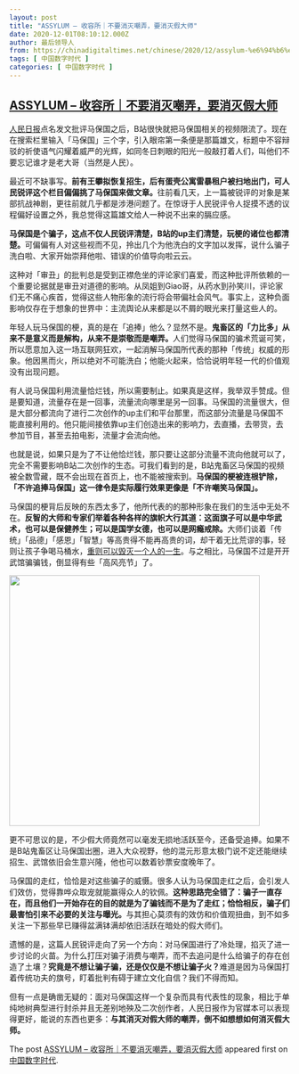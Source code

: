 ```yaml
---
layout: post
title: "ASSYLUM – 收容所｜不要消灭嘲弄，要消灭假大师"
date: 2020-12-01T08:10:12.000Z
author: 最后领导人
from: https://chinadigitaltimes.net/chinese/2020/12/assylum-%e6%94%b6%e5%ae%b9%e6%89%80%ef%bd%9c%e4%b8%8d%e8%a6%81%e6%b6%88%e7%81%ad%e5%98%b2%e5%bc%84%ef%bc%8c%e8%a6%81%e6%b6%88%e7%81%ad%e5%81%87%e5%a4%a7%e5%b8%88/
tags: [ 中国数字时代 ]
categories: [ 中国数字时代 ]
---
```

<!--1606810212000-->
[ASSYLUM – 收容所｜不要消灭嘲弄，要消灭假大师](https://chinadigitaltimes.net/chinese/2020/12/assylum-%e6%94%b6%e5%ae%b9%e6%89%80%ef%bd%9c%e4%b8%8d%e8%a6%81%e6%b6%88%e7%81%ad%e5%98%b2%e5%bc%84%ef%bc%8c%e8%a6%81%e6%b6%88%e7%81%ad%e5%81%87%e5%a4%a7%e5%b8%88/)
------

<div>
<p><a href="http://mp.weixin.qq.com/s?__biz=MjM5MjAxNDM4MA==&amp;amp;mid=2666371736&amp;amp;idx=1&amp;amp;sn=986be0ced13cc396ae73f075d0438e77&amp;amp;chksm=bdb5f3db8ac27acdc7cf50144e4e33669edd8c676d0e206e5d8a6458d28112cbb117892fd831&amp;amp;scene=21#wechat_redirect">人民日报</a>点名发文批评马保国之后，B站很快就把马保国相关的视频限流了。现在在搜索栏里输入「马保国」三个字，引入眼帘第一条便是那篇雄文，标题中不容辩驳的祈使语气闪耀着威严的光辉，如同冬日刺眼的阳光一般敲打着人们，叫他们不要忘记谁才是老大哥（当然是人民）。</p><p>最近可不缺事写。<strong>前有王攀拟恢复招生，后有蛋壳公寓雷暴租户被扫地出门，可人民锐评这个栏目偏偏挑了马保国来做文章。</strong>往前看几天，上一篇被锐评的对象是某部抗战神剧，更往前就几乎都是涉港问题了。在惊讶于人民锐评令人捉摸不透的议程偏好设置之外，我总觉得这篇雄文给人一种说不出来的膈应感。</p><p><strong>马保国是个骗子，这点不仅人民锐评清楚，B站的up主们清楚，玩梗的诸位也都清楚。</strong>可偏偏有人对这些视而不见，拎出几个为他洗白的文字加以发挥，说什么骗子洗白啦、大家开始崇拜他啦、错误的价值导向啦云云。</p><p>这种对「审丑」的批判总是受到正襟危坐的评论家们喜爱，而这种批评所依赖的一个重要论据就是审丑对道德的影响。从凤姐到Giao哥，从药水到孙笑川，评论家们无不痛心疾首，觉得这些人物形象的流行将会带偏社会风气。事实上，这种负面影响仅存在于想象的世界中：主流舆论从来都是以不屑的眼光来打量这些人的。</p><p>年轻人玩马保国的梗，真的是在「追捧」他么？显然不是。<strong>鬼畜区的「力比多」从来不是意义而是解构，从来不是崇敬而是嘲弄。</strong>人们觉得马保国的骗术荒诞可笑，所以愿意加入这一场互联网狂欢，一起消解马保国所代表的那种「传统」权威的形象。他因黑而火，所以绝对不可能洗白；他能火起来，恰恰说明年轻一代的价值观没有出现问题。</p><p>有人说马保国利用流量恰烂钱，所以需要制止。如果真是这样，我举双手赞成。但是要知道，流量存在是一回事，流量流向哪里是另一回事。马保国的流量很大，但是大部分都流向了进行二次创作的up主们和平台那里，而这部分流量是马保国不能直接利用的。他只能间接依靠up主们创造出来的影响力，去直播，去带货，去参加节目，甚至去拍电影，流量才会流向他。</p><p>也就是说，如果只是为了不让他恰烂钱，那只要让这部分流量不流向他就可以了，完全不需要影响B站二次创作的生态。可我们看到的是，B站鬼畜区马保国的视频被全数雪藏，既不会出现在首页上，也不能被搜索到。<strong>马保国的梗被连根铲除，「不许追捧马保国」这一律令是实际履行效果更像是「不许嘲笑马保国」。</strong></p><p>马保国的梗背后反映的东西太多了，他所代表的的那种形象在我们的生活中无处不在。<strong>反智的大师和专家们举着各种各样的旗帜大行其道：这面旗子可以是中华武术，也可以是保健养生；可以是国学女德，也可以是网瘾戒除。</strong>大师们谈着「传统」「品德」「感恩」「智慧」等高贵得不能再高贵的词，却干着无比荒谬的事，轻则让孩子争喝马桶水，<a href="http://mp.weixin.qq.com/s?__biz=MzU2NTg3ODk5Mg==&amp;amp;mid=2247484419&amp;amp;idx=1&amp;amp;sn=7feef4ac6633a59e2cc199eb20cad110&amp;amp;chksm=fcb44dbccbc3c4aad70f983205a1f508d80c945c7de214c96802f7ba5ed58091ad733839a385&amp;amp;scene=21#wechat_redirect">重则可以毁灭一个人的一生</a>。与之相比，马保国不过是开开武馆骗骗钱，倒显得有些「高风亮节」了。</p><p><img src="https://chinadigitaltimes.net/chinese/files/2020/12/post-660034-5fc5f9b2ace54." class="aligncenter" width="450" /></p><p>更不可思议的是，不少假大师竟然可以毫发无损地活跃至今，还备受追捧。如果不是B站鬼畜区让马保国出圈，进入大众视野，他的混元形意太极门说不定还能继续招生、武馆依旧会生意兴隆，他也可以数着钞票安度晚年了。</p><p>马保国的走红，恰恰是对这些骗子的威慑。很多人认为马保国走红之后，会引发人们效仿，觉得靠哗众取宠就能赢得众人的钦佩。<strong>这种思路完全错了：骗子一直存在，而且他们一开始存在的目的就是为了骗钱而不是为了走红；恰恰相反，骗子们最害怕引来不必要的关注与曝光。</strong>与其担心莫须有的效仿和价值观扭曲，到不如多关注一下那些早已赚得盆满钵满却依旧活跃在暗处的假大师们。</p><p>遗憾的是，这篇人民锐评走向了另一个方向：对马保国进行了冷处理，掐灭了进一步讨论的火苗。为什么打压对骗子消费与嘲弄，而不去追问是什么给骗子的存在创造了土壤？<strong>究竟是不想让骗子骗，还是仅仅是不想让骗子火？</strong>难道是因为马保国打着传统功夫的旗号，盯着批判有碍于建立文化自信？我们不得而知。</p><p>但有一点是确凿无疑的：面对马保国这样一个复杂而具有代表性的现象，相比于单纯地树典型进行封杀并且无差别地殃及二次创作者，人民日报作为官媒本可以表现得更好，能说的东西也更多：<strong>与其消灭对假大师的嘲弄，倒不如想想如何消灭假大师。</strong></p><p>The post <a rel="nofollow" href="https://chinadigitaltimes.net/chinese/2020/12/assylum-%e6%94%b6%e5%ae%b9%e6%89%80%ef%bd%9c%e4%b8%8d%e8%a6%81%e6%b6%88%e7%81%ad%e5%98%b2%e5%bc%84%ef%bc%8c%e8%a6%81%e6%b6%88%e7%81%ad%e5%81%87%e5%a4%a7%e5%b8%88/">ASSYLUM – 收容所｜不要消灭嘲弄，要消灭假大师</a> appeared first on <a rel="nofollow" href="https://chinadigitaltimes.net/chinese">中国数字时代</a>.</p>
</div>
